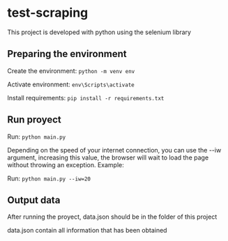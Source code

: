 # test-scraping

This project is developed with python using the selenium library

## Preparing the environment

Create the environment: `python -m venv env`

Activate environment: `env\Scripts\activate`

Install requirements: `pip install -r requirements.txt`

## Run proyect

Run: `python main.py`

Depending on the speed of your internet connection, you can use the --iw argument, increasing this value, the browser will wait to load the page without throwing an exception. Example: 

Run: `python main.py --iw=20`

## Output data

After running the proyect, data.json should be in the folder of this project

data.json contain all information that has been obtained